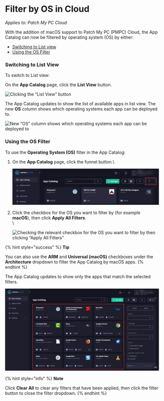 # Filter by OS in Cloud

_Applies to: Patch My PC Cloud_

With the addition of macOS support to Patch My PC (PMPC) Cloud, the App Catalog can now be filtered by operating system (OS) by either:

* [Switching to List view](filter-by-os-in-cloud.md#switching-to-list-view)
* [Using the OS Filter](filter-by-os-in-cloud.md#using-the-os-filter)

### Switching to List View

To switch to List view:

On the **App Catalog** page, click the **List View** button.

![Clicking the “List View” button](/_images/image%20%282279%29.png "Clicking the \"List View\" button")

The App Catalog updates to show the list of available apps in list view. The new **OS** column shows which operating systems each app can be deployed to.

![New “OS” column shows which operating systems each app can be deployed to](/_images/image%20%282280%29.png "New \"OS\" column shows which operating systems each app can be deployed to")

### Using the OS Filter

To use the **Operating System (OS)** filter in the App Catalog:

1.  On the **App Catalog** page, click the funnel button.\


    ![Clicking the funnel button.](/_images/image%20%282281%29.png "Clicking the funnel button.")


2.  Click the checkbox for the OS you want to filter by (for example **macOS**), then click **Apply All Filters**.\
    \


    ![Checking the relevant checkbox for the OS you want to filter by then clicking “Apply All Filters”](/_images/image%20%28289%29.png "Checking the relevant checkbox for the OS you want to filter by then clicking \"Apply All Filters\"")

{% hint style="success" %}
**Tip**

You can also use the **ARM** and **Universal (macOS)** checkboxes under the **Architecture** dropdown to filter the App Catalog by macOS apps.
{% endhint %}

The App Catalog updates to show only the apps that match the selected filters.

![App Catalog updating to show only the apps that match the selected filters.](/_images/image%20%28290%29.png "App Catalog updating to show only the apps that match the selected filters.")

{% hint style="info" %}
**Note**

Click **Clear All** to clear any filters that have been applied, then click the filter button to close the filter dropdown.
{% endhint %}
